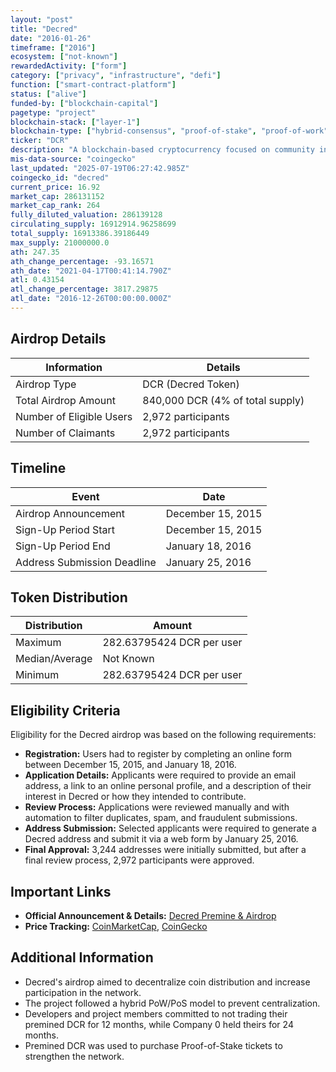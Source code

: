 ```yaml
---
layout: "post"
title: "Decred"
date: "2016-01-26"
timeframe: ["2016"]
ecosystem: ["not-known"]
rewardedActivity: ["form"]
category: ["privacy", "infrastructure", "defi"]
function: ["smart-contract-platform"]
status: ["alive"]
funded-by: ["blockchain-capital"]
pagetype: "project"
blockchain-stack: ["layer-1"]
blockchain-type: ["hybrid-consensus", "proof-of-stake", "proof-of-work"]
ticker: "DCR"
description: "A blockchain-based cryptocurrency focused on community input, open governance, and sustainable development. It utilizes a hybrid Proof-of-Work (PoW) and Proof-of-Stake (PoS) system to maintain decentralization."
mis-data-source: "coingecko"
last_updated: "2025-07-19T06:27:42.985Z"
coingecko_id: "decred"
current_price: 16.92
market_cap: 286131152
market_cap_rank: 264
fully_diluted_valuation: 286139128
circulating_supply: 16912914.96258699
total_supply: 16913386.39186449
max_supply: 21000000.0
ath: 247.35
ath_change_percentage: -93.16571
ath_date: "2021-04-17T00:41:14.790Z"
atl: 0.43154
atl_change_percentage: 3817.29875
atl_date: "2016-12-26T00:00:00.000Z"
---
```


## Airdrop Details

| Information              | Details                          |
| ------------------------ | -------------------------------- |
| Airdrop Type             | DCR (Decred Token)               |
| Total Airdrop Amount     | 840,000 DCR (4% of total supply) |
| Number of Eligible Users | 2,972 participants               |
| Number of Claimants      | 2,972 participants               |

## Timeline

| Event                       | Date              |
| --------------------------- | ----------------- |
| Airdrop Announcement        | December 15, 2015 |
| Sign-Up Period Start        | December 15, 2015 |
| Sign-Up Period End          | January 18, 2016  |
| Address Submission Deadline | January 25, 2016  |

## Token Distribution

| Distribution   | Amount                    |
| -------------- | ------------------------- |
| Maximum        | 282.63795424 DCR per user |
| Median/Average | Not Known                 |
| Minimum        | 282.63795424 DCR per user |

## Eligibility Criteria

Eligibility for the Decred airdrop was based on the following requirements:

- **Registration:** Users had to register by completing an online form between December 15, 2015, and January 18, 2016.
- **Application Details:** Applicants were required to provide an email address, a link to an online personal profile, and a description of their interest in Decred or how they intended to contribute.
- **Review Process:** Applications were reviewed manually and with automation to filter duplicates, spam, and fraudulent submissions.
- **Address Submission:** Selected applicants were required to generate a Decred address and submit it via a web form by January 25, 2016.
- **Final Approval:** 3,244 addresses were initially submitted, but after a final review process, 2,972 participants were approved.

## Important Links

- **Official Announcement & Details:** [Decred Premine & Airdrop](https://docs.decred.org/advanced/premine/)
- **Price Tracking:** [CoinMarketCap](https://coinmarketcap.com/currencies/decred/), [CoinGecko](https://www.coingecko.com/en/coins/decred)

## Additional Information

- Decred's airdrop aimed to decentralize coin distribution and increase participation in the network.
- The project followed a hybrid PoW/PoS model to prevent centralization.
- Developers and project members committed to not trading their premined DCR for 12 months, while Company 0 held theirs for 24 months.
- Premined DCR was used to purchase Proof-of-Stake tickets to strengthen the network.